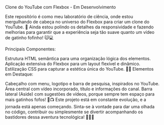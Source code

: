 Clone do YouTube com Flexbox - Em Desenvolvimento

Este repositório é como meu laboratório de ciência, onde estou mergulhando de cabeça no universo do Flexbox para criar um clone do YouTube. 🚀 Ainda estou polindo os detalhes da responsividade e fazendo melhorias para garantir que a experiência seja tão suave quanto um vídeo de gatinho fofinho! 🐱💻

Principais Componentes:

Estrutura HTML semântica para uma organização lógica dos elementos.
Aplicação extensiva do Flexbox para um layout flexível e dinâmico.
Estilização CSS para capturar a estética única do YouTube. 🎨✨
Elementos em Destaque:

Cabeçalho com menu, logotipo e barra de pesquisa, inspirados no YouTube.
Área central com vídeo incorporado, título e informações do canal.
Barra lateral (Aside) com sugestões de vídeos, porque sempre tem espaço para mais gatinhos fofos! 🐾📺
Este projeto está em constante evolução, e a jornada está apenas começando. Sinta-se à vontade para dar uma olhada no código, contribuir ou simplesmente se divertir acompanhando os bastidores dessa aventura tecnológica! 🤖👩‍💻
